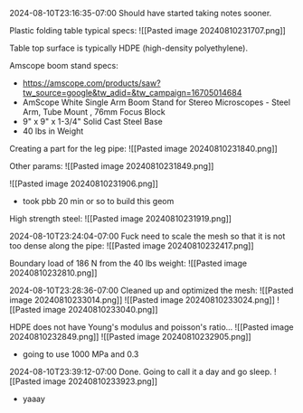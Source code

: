 2024-08-10T23:16:35-07:00 Should have started taking notes sooner.

Plastic folding table typical specs:
![[Pasted image 20240810231707.png]]

Table top surface is typically HDPE (high-density polyethylene).


Amscope boom stand specs:
- https://amscope.com/products/saw?tw_source=google&tw_adid=&tw_campaign=16705014684
- AmScope White Single Arm Boom Stand for Stereo Microscopes - Steel Arm, Tube Mount , 76mm Focus Block
- 9" x 9" x 1-3/4" Solid Cast Steel Base  
- 40 lbs in Weight

Creating a part for the leg pipe:
![[Pasted image 20240810231840.png]]

Other params:
![[Pasted image 20240810231849.png]]

![[Pasted image 20240810231906.png]]
- took pbb 20 min or so to build this geom


High strength steel:
![[Pasted image 20240810231919.png]]

2024-08-10T23:24:04-07:00
Fuck need to scale the mesh so that it is not too dense along the pipe:
![[Pasted image 20240810232417.png]]

Boundary load of 186 N from the 40 lbs weight:
![[Pasted image 20240810232810.png]]

2024-08-10T23:28:36-07:00
Cleaned up and optimized the mesh:
![[Pasted image 20240810233014.png]]
![[Pasted image 20240810233024.png]]
![[Pasted image 20240810233040.png]]



HDPE does not have Young's modulus and poisson's ratio...
![[Pasted image 20240810232849.png]]
![[Pasted image 20240810232905.png]]
- going to use 1000 MPa and 0.3

2024-08-10T23:39:12-07:00
Done. Going to call it a day and go sleep.
![[Pasted image 20240810233923.png]]
- yaaay







